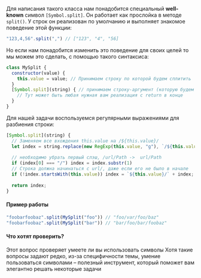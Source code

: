 Для написания такого класса нам понадобится специальный **well-known** символ `[Symbol.split]`.
Он работает как прослойка в методе `split()`. У строк он реализован по умолчанию и выполняет знакомое поведение этой функции:

```js
"123,4,56".split(",") // ["123", "4", "56]
```

Но если нам понадобится изменить это поведение для своих целей то мы можем это сделать, с помощью такого синтаксиса:

```js
class MySplit {
  constructor(value) {
    this.value = value; // Принимаем строку по которой будем сплитить
  }
  [Symbol.split](string) { // принимаем строку-аргумент (которую будем сплитить)
    // Тут может быть любая нужная вам реализация с return в конце
  }
}
```

Для нашей задачи воспользуемся регулярными выражениями для разбиения строки:

```js
[Symbol.split](string) { 
  // Заменяем все вхождения this.value на /${this.value}/
  let index = string.replace(new RegExp(this.value, "g"), `/${this.value}/`);
  
  // необходимо убрать первый слэш, /url/Path ->  url/Path
  if (index[0] === "/") index = index.substr(1)
  // Строка должна начинаться с url/, даже если его не было в начале
  if (!index.startsWith(this.value)) index = `${this.value}/` + index;
  
  return index;
}
```

#### Пример работы

```js
"foobarfoobaz".split(MySplit("foo")) // "foo/var/foo/baz"
"foobarfoobaz".split(MySplit("bar")) // "bar/foo/bar/foobaz"
```

#### Что хотят проверить?

Этот вопрос проверяет умеете ли вы использовать символы
Хотя такие вопросы задают редко, из-за специфичности темы, умение пользоваться символами – полезный инструмент, который поможет вам элегантно решать некоторые задачи